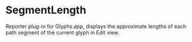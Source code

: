 # SegmentLength
Reporter plug-in for Glyphs.app, displays the approximate lengths of each path segment of the current glyph in Edit view.
